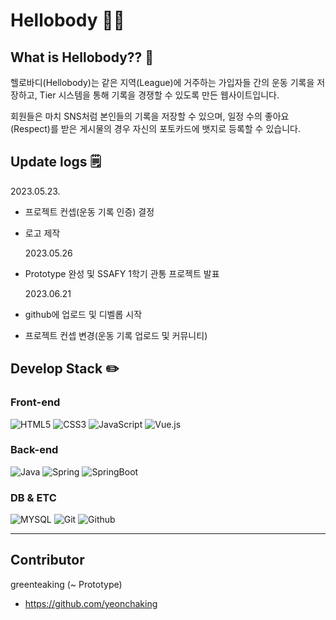 # Hellobody 💪🔥

## What is Hellobody?? 🤔

헬로바디(Hellobody)는 같은 지역(League)에 거주하는 가입자들 간의 운동 기록을 저장하고, Tier 시스템을 통해 기록을 경쟁할 수 있도록
만든 웹사이트입니다.

회원들은 마치 SNS처럼 본인들의 기록을 저장할 수 있으며, 일정 수의
좋아요(Respect)를 받은 게시물의 경우 자신의 포토카드에 뱃지로 등록할
수 있습니다.

## Update logs 🗒️

2023.05.23.

- 프로젝트 컨셉(운동 기록 인증) 결정
- 로고 제작

  2023.05.26

- Prototype 완성 및 SSAFY 1학기 관통 프로젝트 발표

  2023.06.21

- github에 업로드 및 디벨롭 시작
- 프로젝트 컨셉 변경(운동 기록 업로드 및 커뮤니티)

## Develop Stack ✏️

### Front-end

![HTML5](https://img.shields.io/badge/html5-E34F26?style=for-the-badge&logo=html5&logoColor=white)
![CSS3](https://img.shields.io/badge/css-1572B6?style=for-the-badge&logo=css3&logoColor=white)
![JavaScript](https://img.shields.io/badge/javascript-F7DF1E?style=for-the-badge&logo=javascript&logoColor=black)
![Vue.js](https://img.shields.io/badge/vue.js-4FC08D?style=for-the-badge&logo=vue.js&logoColor=white)

### Back-end

![Java](https://img.shields.io/badge/Java-007396.svg?&style=for-the-badge&logo=java&logoColor=white)
![Spring](https://img.shields.io/badge/Spring-6DB33F.svg?&style=for-the-badge&logo=Spring&logoColor=white)
![SpringBoot](https://img.shields.io/badge/Spring%20Boot-13C100.svg?&style=for-the-badge&logo=Spring%20Boot&logoColor=white)

### DB & ETC

![MYSQL](https://img.shields.io/badge/mysql-4479A1.svg?&style=for-the-badge&logo=mysql&logoColor=white)
![Git](https://img.shields.io/badge/git-F05032?style=for-the-badge&logo=git&logoColor=white)
![Github](https://img.shields.io/badge/github-181717?style=for-the-badge&logo=github&logoColor=white)

---

## Contributor

greenteaking (~ Prototype)

- https://github.com/yeonchaking
